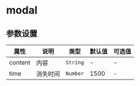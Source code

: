 # modal

<template>
    <coding
        :code="code"
        title="基本"
        content="只需要传入2个参数，一个是文本，一个是消失时间"
    >
        <y-button type="primary" @click.native="test">info</y-button>
        <y-button type="primary" @click.native="test1">success</y-button>
        <y-button type="primary" @click.native="test2">warning</y-button>
        <y-button type="primary" @click.native="test3">danger</y-button>
    </coding>
</template>
<script>
export default {
    data(){
        return {
            code:
`this.$message.info("info", 2000)
this.$message.success("success", 2000)
this.$message.warning("warning", 2000)
this.$message.danger("danger", 2000)
`
        }
    },
    methods:{
        test(){
            this.$message.info("info", 2000)
        },
        test1(){
            this.$message.success("success", 2000)
        },
        test2(){
            this.$message.warning("warning", 2000)
        },
        test3(){
            this.$message.danger("danger", 2000)
        }
    }
}
</script>

## 参数设置


|   属性  |   说明   |   类型   | 默认值 | 可选值 |
| ------- | -------- | -------- | ------ | ------ |
| content | 内容     | `String` | -      | -      |
| time    | 消失时间 | `Number` | 1500   | -      |
